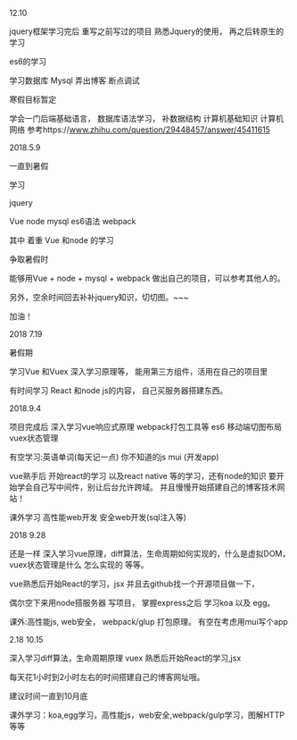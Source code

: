 12.10 

jquery框架学习完后 重写之前写过的项目 熟悉Jquery的使用， 再之后转原生的学习

es6的学习

学习数据库 Mysql 弄出博客  断点调试



寒假目标暂定

学会一门后端基础语言， 数据库语法学习， 补数据结构 计算机基础知识 计算机网络 参考https://www.zhihu.com/question/29448457/answer/45411615





2018.5.9

一直到暑假

学习

jquery

Vue  node mysql es6语法 webpack

其中 着重 Vue 和node 的学习

争取暑假时

能够用Vue + node + mysql + webpack 做出自己的项目，可以参考其他人的。

另外，空余时间回去补补jquery知识，切切图。~~~

加油！



2018 7.19

暑假期

学习Vue 和Vuex 深入学习原理等， 能用第三方组件，活用在自己的项目里

有时间学习 React 和node js的内容， 自己买服务器搭建东西。



2018.9.4

项目完成后 深入学习vue响应式原理 webpack打包工具等 es6 移动端切图布局  vuex状态管理

有空学习:英语单词(每天记一点) 你不知道的js   mui (开发app) 

vue熟手后  开始react的学习 以及react native 等的学习，还有node的知识 要开始学会自己写中间件，别让后台允许跨域。 并且慢慢开始搭建自己的博客技术网站！



课外学习 高性能web开发 安全web开发(sql注入等)



2018 9.28

还是一样 深入学习vue原理，diff算法，生命周期如何实现的，什么是虚拟DOM， vuex状态管理是什么 怎么实现的 等等。

vue熟悉后开始React的学习，jsx 并且去github找一个开源项目做一下， 

偶尔空下来用node搭服务器 写项目， 掌握express之后 学习koa 以及 egg。

课外:高性能js, web安全， webpack/glup 打包原理。  有空在考虑用mui写个app





2.18 10.15 

深入学习diff算法，生命周期原理 vuex  熟悉后开始React的学习,jsx 

每天花1小时到2小时左右的时间搭建自己的博客网址哦。

建议时间一直到10月底

课外学习：koa,egg学习，高性能js，web安全,webpack/gulp学习，图解HTTP等等

